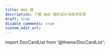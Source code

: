 ```yaml
---
title: Web 端
description: 了解 Web 端的设计与技术实现
draft: true
disable_comments: true
custom_edit_url:
---
```


import DocCardList from '@theme/DocCardList';

<DocCardList />
